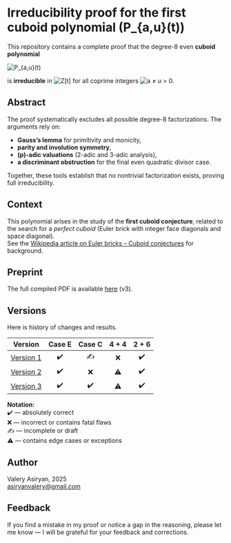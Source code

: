 # Irreducibility proof for the first cuboid polynomial \(P_{a,u}(t)\)
This repository contains a complete proof that the degree-8 even **cuboid polynomial**  
  
![P_{a,u}(t)](https://latex.codecogs.com/svg.latex?P_{a,u}(t)=t^{8}+6(u^{2}-a^{2})t^{6}+(a^{4}-4a^{2}u^{2}+u^{4})t^{4}-6a^{2}u^{2}(u^{2}-a^{2})t^{2}+a^{4}u^{4})
  
is **irreducible** in ![Z[t]](https://latex.codecogs.com/svg.latex?\mathbb{Z}[t]) for all coprime integers ![a ≠ u > 0](https://latex.codecogs.com/svg.latex?a%20\ne%20u%20%3E%200).

## Abstract
The proof systematically excludes all possible degree-8 factorizations. The arguments rely on:

- **Gauss’s lemma** for primitivity and monicity,  
- **parity and involution symmetry**,  
- **\(p\)-adic valuations** (2-adic and 3-adic analysis),  
- **a discriminant obstruction** for the final even quadratic divisor case.  

Together, these tools establish that no nontrivial factorization exists, proving full irreducibility.

## Context
This polynomial arises in the study of the **first cuboid conjecture**, related to the search for a *perfect cuboid* (Euler brick with integer face diagonals and space diagonal).  
See the [Wikipedia article on Euler bricks – Cuboid conjectures](https://en.wikipedia.org/wiki/Euler_brick#Cuboid_conjectures) for background.

## Preprint
The full compiled PDF is available [here](v3/Cuboid_conjecture_1.pdf) (v3).

## Versions
Here is history of changes and results.

| Version | Case E | Case C | 4 + 4 | 2 + 6 |
|:-------:|:------:|:------:|:-----:|:-----:|
| [Version 1](v1/Cuboid_conjecture_1.pdf) | ✔️ | ✍️ | ❌ | ✔️ |
| [Version 2](v2/Cuboid_conjecture_1.pdf) | ✔️ | ❌ | ⚠️ | ✔️ |
| [Version 3](v3/Cuboid_conjecture_1.pdf) | ✔️ | ✔️ | ⚠️ | ✔️ |

**Notation:**  
✔️ — absolutely correct  
❌ — incorrect or contains fatal flaws  
✍️ — incomplete or draft  
⚠️ — contains edge cases or exceptions

## Author
Valery Asiryan, 2025  
asiryanvalery@gmail.com

## Feedback
If you find a mistake in my proof or notice a gap in the reasoning, please let me know — I will be grateful for your feedback and corrections.
